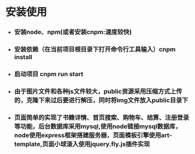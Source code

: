 # 安装使用
- ### 安装node、npm(或者安装cnpm:速度较快)
- ### 安装依赖（在当前项目根目录下打开命令行工具输入）cnpm install
- ### 启动项目 cnpm run start
- ### 由于图片文件和各种js文件较大，public资源采用压缩方式上传的，克隆下来过后要进行解压，同时将img文件放入public目录下
- ### 页面简单的实现了书籍详情、首页搜索、购物车、结算、注册登录等功能，后台数据库采用mysql,使用node链接mysql数据库，node使用express框架搭建服务器，页面模板引擎使用art-template,页面小球滚入使用jquery.fly.js插件实现

